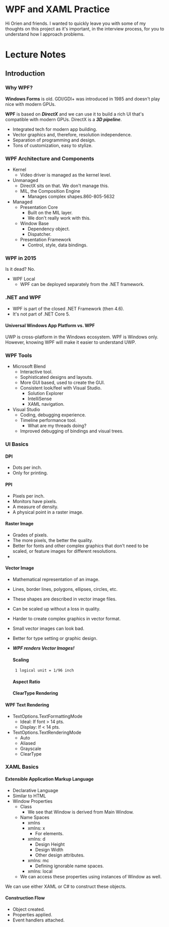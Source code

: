 # WPF and XAML Practice

Hi Orien and friends. I wanted to quickly leave you with some of my thoughts on this project as it's important, in the interview process, for you to understand how I approach problems.

# Lecture Notes

## Introduction
### Why WPF?
**Windows Forms** is old. GDI/GDI+ was introduced in 1985 and doesn't play nice with modern GPUs.

**WPF** is based on ***DirectX*** and we can use it to build a rich UI that's compatible with modern GPUs. DirectX is a ***3D pipeline***.

 - Integrated tech for modern app building.
 - Vector graphics and, therefore, resolution independence.
 - Separation of programming and design.
 - Tons of customization, easy to stylize.

### WPF Architecture and Components

 - Kernel
	 - Video driver is managed as the kernel level.
 - Unmanaged
	 - DirectX sits on that. We don't manage this.
	 - MIL, the Composition Engine
		 - Manages complex shapes.860-805-5632
 - Managed
	 - Presentation Core
		 - Built on the MIL layer.
		 - We don't really work with this.
	 - Window Base
		 - Dependency object.
		 - Dispatcher.
	 - Presentation Framework
		 - Control, style, data bindings.

### WPF in 2015
Is it dead? No.
 - WPF Local
	 - WPF can be deployed separately from the .NET framework.

### .NET and WPF
 - WPF is part of the closed .NET Framework (then 4.6).
 - It's not part of .NET Core 5.

#### Universal Windows App Platform vs. WPF
UWP is cross-platform in the Windows ecosystem. WPF is Windows only. However, knowing WPF will make it easier to understand UWP.

### WPF Tools
 - Microsoft Blend
	 - Interactive tool.
	 - Sophisticated designs and layouts.
	 - More GUI based, used to create the GUI.
	 - Consistent look/feel with Visual Studio.
		 - Solution Explorer
		 - IntelliSense
		 - XAML navigation.
 - Visual Studio
	 - Coding, debugging experience.
	 - Timeline performance tool.
		 - What are my threads doing?
	 - Improved debugging of bindings and visual trees.

### UI Basics

 #### DPI
 - Dots per inch.
 - Only for printing.
#### PPI
 - Pixels per inch.
 - Monitors have pixels.
 - A measure of density.
 - A physical point in a raster image.

#### Raster Image

 - Grades of pixels.
 - The more pixels, the better the quality.
 - Better for fonts and other complex graphics that don't need to be scaled, or feature images for different resolutions.
 -
 #### Vector Image
 - Mathematical representation of an image.
 - Lines, border lines, polygons, ellipses, circles, etc.
 - These shapes are described in vector image files.
 - Can be scaled up without a loss in quality.
 - Harder to create complex graphics in vector format.
 - Small vector images can look bad.
 - Better for type setting or graphic design.
 - ***WPF renders Vector Images!***

	 #### Scaling
		1 logical unit = 1/96 inch
	 #### Aspect Ratio
	 #### ClearType Rendering

#### WPF Text Rendering
 - TextOptions.TextFormattingMode
	 - Ideal: If font > 14 pts.
	 - Display: If < 14 pts.
 - TextOptions.TextRenderingMode
	 - Auto
	 - Aliased
	 - Grayscale
	 - ClearType

### XAML Basics
#### Extensible Application Markup Language
 - Declarative Language
 - Similar to HTML
 - Window Properties
	 - Class
		 - We see that Window is derived from Main Window.
	 - Name Spaces
		 - xmlns
		 - xmlns: x
			 - For elements.
		 - xmlns: d
			 - Design Height
			 - Design Width
			 - Other design attributes.
		 - xmlns: mc
			 - Defining ignorable name spaces.
		 - xmlns: local
	 - We can access these properties using instances of Window as well.

 We can use either XAML or C# to construct these objects.

 #### Construction Flow
 - Object created.
 - Properties applied.
 - Event handlers attached.
